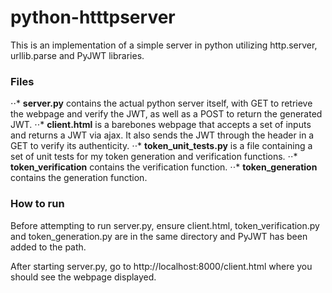 # python-htttpserver

This is an implementation of a simple server in python utilizing http.server, urllib.parse and PyJWT libraries.

### Files

⋅⋅* **server.py** contains the actual python server itself, with GET to retrieve the webpage and verify the JWT, as well as a POST to return the generated JWT.
⋅⋅* **client.html** is a barebones webpage that accepts a set of inputs and returns a JWT via ajax. It also sends the JWT through the header in a GET to verify its authenticity.
⋅⋅* **token_unit_tests.py** is a file containing a set of unit tests for my token generation and verification functions.
⋅⋅* **token_verification** contains the verification function.
⋅⋅* **token_generation** contains the generation function.

### How to run

Before attempting to run server.py, ensure client.html, token_verification.py and token_generation.py are in the same directory and PyJWT has been added to the path.

After starting server.py, go to http://localhost:8000/client.html where you should see the webpage displayed.
